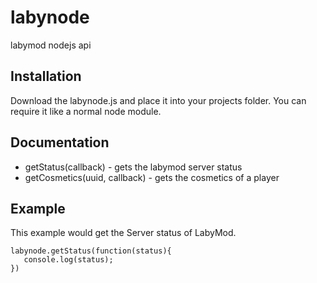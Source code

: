 # labynode
labymod nodejs api

## Installation
Download the labynode.js and place it into your projects folder. 
You can require it like a normal node module.

## Documentation
 + getStatus(callback) - gets the labymod server status
 + getCosmetics(uuid, callback) - gets the cosmetics of a player
 
## Example
This example would get the Server status of LabyMod.
```
labynode.getStatus(function(status){
   console.log(status);
})
```
